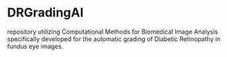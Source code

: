 # DRGradingAI
repository utilizing Computational Methods for Biomedical Image Analysis specifically developed for the automatic grading of Diabetic Retinopathy in fundus eye images.
